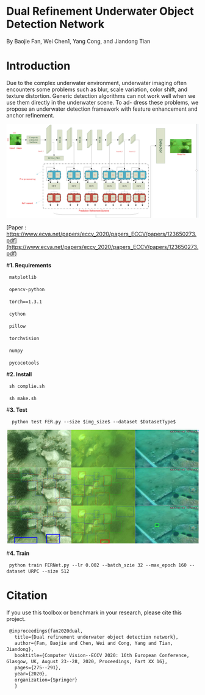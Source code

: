 # Dual Refinement Underwater Object Detection Network

By Baojie Fan, Wei Chen1, Yang Cong, and Jiandong Tian

# Introduction

Due to the complex underwater environment, underwater
imaging often encounters some problems such as blur, scale variation,
color shift, and texture distortion. Generic detection algorithms can not
work well when we use them directly in the underwater scene. To ad-
dress these problems, we propose an underwater detection framework
with feature enhancement and anchor refinement. 

![image](https://github.com/RobotBj/FERNet/blob/main/datasets/ref2.png)

[Paper : https://www.ecva.net/papers/eccv_2020/papers_ECCV/papers/123650273.pdf](https://www.ecva.net/papers/eccv_2020/papers_ECCV/papers/123650273.pdf)

#**1. Requirements**

     matplotlib
   
     opencv-python
   
     torch==1.3.1
   
     cython
   
     pillow
   
     torchvision
   
     numpy
   
     pycocotools
   
#**2. Install**

     sh complie.sh
   
     sh make.sh
 
 #**3. Test**
 
      python test FER.py --size $img_size$ --dataset $DatasetType$ 
      
 ![image](https://github.com/RobotBj/FERNet/blob/main/datasets/ref1.png)
      
 #**4. Train**
 
     python train FERNet.py --lr 0.002 --batch_szie 32 --max_epoch 160 --dataset URPC --size 512
     
# Citation
If you use this toolbox or benchmark in your research, please cite this project.

     @inproceedings{fan2020dual,
       title={Dual refinement underwater object detection network},
       author={Fan, Baojie and Chen, Wei and Cong, Yang and Tian, Jiandong},
       booktitle={Computer Vision--ECCV 2020: 16th European Conference, Glasgow, UK, August 23--28, 2020, Proceedings, Part XX 16},
       pages={275--291},
       year={2020},
       organization={Springer}
       }
